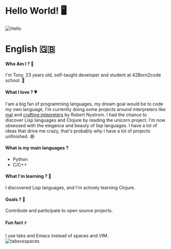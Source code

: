 # Hello World! 🖥

![Hello](https://media.giphy.com/media/2FayYXU90QS9MmAIo/giphy.gif)

# English 🇬🇧
#### Who Am I ? 🤖

I'm Tony, 23 years old, self-taught developer and student at 42Born2code school. 🥳

#### What I love ? 💗
I'am a big fan of programming languages, my dream goal would be to code my own language, I'm currently doing some projects around interpreters like [mal](https://github.com/kanaka/mal) and [crafting intepreters](https://craftinginterpreters.com/) by Robert Nystrom.
I had the chance to discover Lisp languages and Clojure by reading the unicorn project. I'm now obsessed with the elegance and beauty of lisp languages.
I have a lot of ideas that drive me crazy, that's probably why I have a lot of projects unfinished. 😅

#### What is my main languages ?
- Python
- C/C++

#### What I'm learning ? 📖
I discovered Lisp languages, and I'm actively learning Clojure.

#### Goals ? 🎯 
Contribute and participate to open source projects.

#### Fun fact ⚡

I use tabs and Emacs instead of spaces and VIM.\
![tabsvsspaces](https://media.giphy.com/media/l0IylSajlbPRFxH8Y/giphy.gif)
